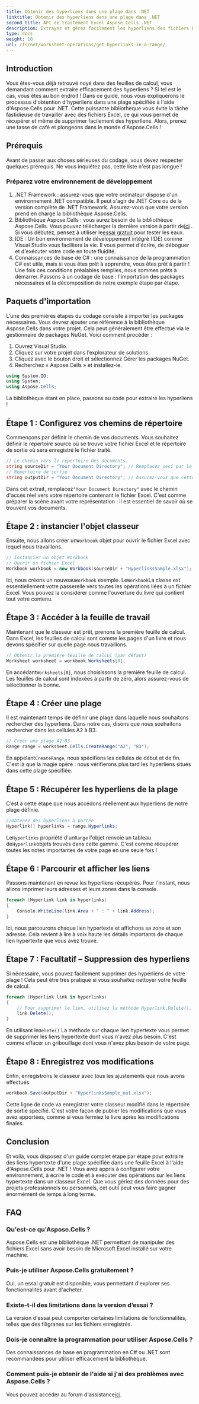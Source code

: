 ```yaml
---
title: Obtenir des hyperliens dans une plage dans .NET
linktitle: Obtenir des hyperliens dans une plage dans .NET
second_title: API de traitement Excel Aspose.Cells .NET
description: Extrayez et gérez facilement les hyperliens des fichiers Excel avec Aspose.Cells pour .NET. Guide étape par étape et exemples de code inclus.
type: docs
weight: 10
url: /fr/net/worksheet-operations/get-hyperlinks-in-a-range/
---
```

## Introduction
Vous êtes-vous déjà retrouvé noyé dans des feuilles de calcul, vous demandant comment extraire efficacement des hyperliens ? Si tel est le cas, vous êtes au bon endroit ! Dans ce guide, nous vous expliquerons le processus d'obtention d'hyperliens dans une plage spécifiée à l'aide d'Aspose.Cells pour .NET. Cette puissante bibliothèque vous évite la tâche fastidieuse de travailler avec des fichiers Excel, ce qui vous permet de récupérer et même de supprimer facilement des hyperliens. Alors, prenez une tasse de café et plongeons dans le monde d'Aspose.Cells !
## Prérequis
Avant de passer aux choses sérieuses du codage, vous devez respecter quelques prérequis. Ne vous inquiétez pas, cette liste n'est pas longue !
### Préparez votre environnement de développement
1. .NET Framework : assurez-vous que votre ordinateur dispose d'un environnement .NET compatible. Il peut s'agir de .NET Core ou de la version complète de .NET Framework. Assurez-vous que votre version prend en charge la bibliothèque Aspose.Cells.
2.  Bibliothèque Aspose.Cells : vous aurez besoin de la bibliothèque Aspose.Cells. Vous pouvez télécharger la dernière version à partir de[ici](https://releases.aspose.com/cells/net/) . Si vous débutez, pensez à utiliser le[essai gratuit](https://releases.aspose.com/) pour tester les eaux.
3. IDE : Un bon environnement de développement intégré (IDE) comme Visual Studio vous facilitera la vie. Il vous permet d'écrire, de déboguer et d'exécuter votre code en toute fluidité.
4. Connaissances de base de C# : une connaissance de la programmation C# est utile, mais si vous êtes prêt à apprendre, vous êtes prêt à partir !
Une fois ces conditions préalables remplies, nous sommes prêts à démarrer. Passons à un codage de base : l'importation des packages nécessaires et la décomposition de notre exemple étape par étape.
## Paquets d'importation
L'une des premières étapes du codage consiste à importer les packages nécessaires. Vous devrez ajouter une référence à la bibliothèque Aspose.Cells dans votre projet. Cela peut généralement être effectué via le gestionnaire de packages NuGet. Voici comment procéder :
1. Ouvrez Visual Studio.
2. Cliquez sur votre projet dans l’explorateur de solutions.
3. Cliquez avec le bouton droit et sélectionnez Gérer les packages NuGet.
4. Recherchez « Aspose.Cells » et installez-le.
```csharp
using System.IO;
using System;
using Aspose.Cells;
```
La bibliothèque étant en place, passons au code pour extraire les hyperliens !
## Étape 1 : Configurez vos chemins de répertoire
Commençons par définir le chemin de vos documents. Vous souhaitez définir le répertoire source où se trouve votre fichier Excel et le répertoire de sortie où sera enregistré le fichier traité.
```csharp
// Le chemin vers le répertoire des documents.
string sourceDir = "Your Document Directory"; // Remplacez ceci par le chemin de votre fichier Excel
// Répertoire de sortie
string outputDir = "Your Document Directory"; // Assurez-vous que cette méthode fournit un chemin de sortie valide
```
 Dans cet extrait, remplacez`"Your Document Directory"` avec le chemin d'accès réel vers votre répertoire contenant le fichier Excel. C'est comme préparer la scène avant votre représentation : il est essentiel de savoir où se trouvent vos documents.
## Étape 2 : instancier l'objet classeur
 Ensuite, nous allons créer un`Workbook` objet pour ouvrir le fichier Excel avec lequel nous travaillons.
```csharp
// Instancier un objet Workbook
// Ouvrir un fichier Excel
Workbook workbook = new Workbook(sourceDir + "HyperlinksSample.xlsx");
```
 Ici, nous créons un nouveau`Workbook` exemple. Le`Workbook`La classe est essentiellement votre passerelle vers toutes les opérations liées à un fichier Excel. Vous pouvez la considérer comme l'ouverture du livre qui contient tout votre contenu.
## Étape 3 : Accéder à la feuille de travail
Maintenant que le classeur est prêt, prenons la première feuille de calcul. Dans Excel, les feuilles de calcul sont comme les pages d'un livre et nous devons spécifier sur quelle page nous travaillons.
```csharp
// Obtenir la première feuille de calcul (par défaut)
Worksheet worksheet = workbook.Worksheets[0];
```
 En accédant`Worksheets[0]`, nous choisissons la première feuille de calcul. Les feuilles de calcul sont indexées à partir de zéro, alors assurez-vous de sélectionner la bonne.
## Étape 4 : Créer une plage
Il est maintenant temps de définir une plage dans laquelle nous souhaitons rechercher des hyperliens. Dans notre cas, disons que nous souhaitons rechercher dans les cellules A2 à B3.
```csharp
// Créer une plage A2:B3
Range range = worksheet.Cells.CreateRange("A2", "B3");
```
 En appelant`CreateRange`, nous spécifions les cellules de début et de fin. C'est là que la magie opère : nous vérifierons plus tard les hyperliens situés dans cette plage spécifiée.
## Étape 5 : Récupérer les hyperliens de la plage
C’est à cette étape que nous accédons réellement aux hyperliens de notre plage définie.
```csharp
//Obtenez des hyperliens à portée
Hyperlink[] hyperlinks = range.Hyperlinks;
```
 Le`Hyperlinks` propriété d'un`Range` l'objet renvoie un tableau de`Hyperlink`objets trouvés dans cette gamme. C'est comme récupérer toutes les notes importantes de votre page en une seule fois !
## Étape 6 : Parcourir et afficher les liens
Passons maintenant en revue les hyperliens récupérés. Pour l'instant, nous allons imprimer leurs adresses et leurs zones dans la console.
```csharp
foreach (Hyperlink link in hyperlinks)
{
    Console.WriteLine(link.Area + " : " + link.Address);
}
```
Ici, nous parcourons chaque lien hypertexte et affichons sa zone et son adresse. Cela revient à lire à voix haute les détails importants de chaque lien hypertexte que vous avez trouvé. 
## Étape 7 : Facultatif – Suppression des hyperliens
Si nécessaire, vous pouvez facilement supprimer des hyperliens de votre plage ! Cela peut être très pratique si vous souhaitez nettoyer votre feuille de calcul.
```csharp
foreach (Hyperlink link in hyperlinks)
{
    // Pour supprimer le lien, utilisez la méthode Hyperlink.Delete().
    link.Delete();
}
```
 En utilisant le`Delete()` La méthode sur chaque lien hypertexte vous permet de supprimer les liens hypertexte dont vous n'avez plus besoin. C'est comme effacer un gribouillage dont vous n'avez plus besoin de votre page.
## Étape 8 : Enregistrez vos modifications
Enfin, enregistrons le classeur avec tous les ajustements que nous avons effectués.
```csharp
workbook.Save(outputDir + "HyperlinksSample_out.xlsx");
```
Cette ligne de code va enregistrer votre classeur modifié dans le répertoire de sortie spécifié. C'est votre façon de publier les modifications que vous avez apportées, comme si vous fermiez le livre après les modifications finales.
## Conclusion
Et voilà, vous disposez d'un guide complet étape par étape pour extraire des liens hypertexte d'une plage spécifiée dans une feuille Excel à l'aide d'Aspose.Cells pour .NET ! Vous avez appris à configurer votre environnement, à écrire le code et à exécuter des opérations sur les liens hypertexte dans un classeur Excel. Que vous gériez des données pour des projets professionnels ou personnels, cet outil peut vous faire gagner énormément de temps à long terme.
## FAQ
### Qu'est-ce qu'Aspose.Cells ?
Aspose.Cells est une bibliothèque .NET permettant de manipuler des fichiers Excel sans avoir besoin de Microsoft Excel installé sur votre machine.
### Puis-je utiliser Aspose.Cells gratuitement ?
Oui, un essai gratuit est disponible, vous permettant d'explorer ses fonctionnalités avant d'acheter.
### Existe-t-il des limitations dans la version d’essai ?
La version d'essai peut comporter certaines limitations de fonctionnalités, telles que des filigranes sur les fichiers enregistrés.
### Dois-je connaître la programmation pour utiliser Aspose.Cells ?
Des connaissances de base en programmation en C# ou .NET sont recommandées pour utiliser efficacement la bibliothèque.
### Comment puis-je obtenir de l'aide si j'ai des problèmes avec Aspose.Cells ?
 Vous pouvez accéder au forum d'assistance[ici](https://forum.aspose.com/c/cells/9).